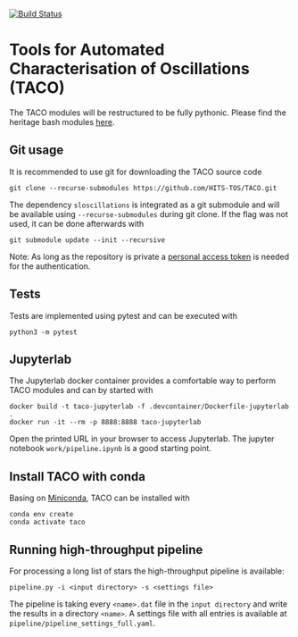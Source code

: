 [![Build Status](https://jenkins.h-its.org/buildStatus/icon?job=TOS%2FTACO%2Fmain)](https://jenkins.h-its.org/job/TOS/job/TACO/job/main/)

# Tools for Automated Characterisation of Oscillations (TACO)

The TACO modules will be restructured to be fully pythonic. Please find the heritage bash modules [here](README-legacy.md).


## Git usage

It is recommended to use git for downloading the TACO source code

```
git clone --recurse-submodules https://github.com/HITS-TOS/TACO.git
```

The dependency `sloscillations` is integrated as a git submodule and will be available using `--recurse-submodules` during git clone. If the flag was not used, it can be done afterwards with

```
git submodule update --init --recursive
```

Note: As long as the repository is private a [personal access token](https://docs.github.com/en/authentication/keeping-your-account-and-data-secure/creating-a-personal-access-token) is needed for the authentication.


## Tests

Tests are implemented using pytest and can be executed with

```
python3 -m pytest
```


## Jupyterlab

The Jupyterlab docker container provides a comfortable way to perform TACO modules and can by started with

```
docker build -t taco-jupyterlab -f .devcontainer/Dockerfile-jupyterlab .
docker run -it --rm -p 8888:8888 taco-jupyterlab
```

Open the printed URL in your browser to access Jupyterlab. The jupyter notebook `work/pipeline.ipynb` is a good starting point.


## Install TACO with conda

Basing on [Miniconda](https://docs.conda.io/en/latest/miniconda.html), TACO can be installed with

```
conda env create
conda activate taco
```


## Running high-throughput pipeline

For processing a long list of stars the high-throughput pipeline is available:

```
pipeline.py -i <input directory> -s <settings file>
```

The pipeline is taking every `<name>.dat` file in the `input directory` and write the results in a directory `<name>`. A settings file with all entries is available at `pipeline/pipeline_settings_full.yaml`.
